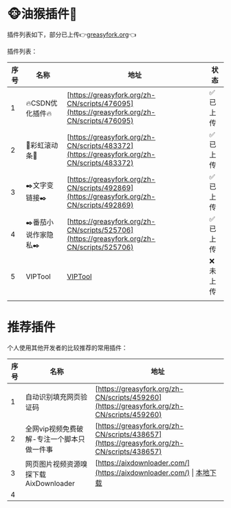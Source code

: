 🐵油猴插件🧩
==

插件列表如下，部分已上传👉[greasyfork.org](https://greasyfork.org/zh-CN/users/920314-bencky1017)👈



插件列表：

| 序号 | 名称               | 地址                                                         | 状态    |
| ---- | ------------------ | ------------------------------------------------------------ | ------- |
| 1    | 🔥CSDN优化插件🔥     | [https://greasyfork.org/zh-CN/scripts/476095](https://greasyfork.org/zh-CN/scripts/476095) | ✅已上传 |
| 2    | 🌈彩虹滚动条🌈       | [https://greasyfork.org/zh-CN/scripts/483372](https://greasyfork.org/zh-CN/scripts/483372) | ✅已上传 |
| 3    | ✒️文字变链接✒️       | [https://greasyfork.org/zh-CN/scripts/492869](https://greasyfork.org/zh-CN/scripts/492869) | ✅已上传 |
| 4    | ✒️番茄小说作家隐私✒️ | [https://greasyfork.org/zh-CN/scripts/525706](https://greasyfork.org/zh-CN/scripts/525706) | ✅已上传 |
| 5    | VIPTool            | [VIPTool](https://bencky1017.github.io/browserplugin/VIPTool/VIPTool.user.js) | ❌未上传 |
|      |                    |                                                              |         |




推荐插件
==

个人使用其他开发者的比较推荐的常用插件：

| 序号 | 名称                                       | 地址                                                         |
| ---- | ------------------------------------------ | ------------------------------------------------------------ |
| 1    | 自动识别填充网页验证码                     | [https://greasyfork.org/zh-CN/scripts/459260](https://greasyfork.org/zh-CN/scripts/459260) |
| 2    | 全网vip视频免费破解-专注一个脚本只做一件事 | [https://greasyfork.org/zh-CN/scripts/438657](https://greasyfork.org/zh-CN/scripts/438657) |
| 3    | 网页图片视频资源嗅探下载AixDownloader      | [https://aixdownloader.com/](https://aixdownloader.com/) \| [本地下载](/res/aixdownloader-9.0.47.crx) |
| 4    |                                            |                                                              |
